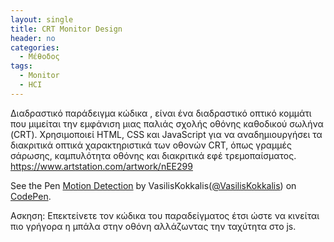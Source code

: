 ```yaml
---
layout: single
title: CRT Monitor Design
header: no
categories:
  - Μέθοδος
tags:
  - Monitor 
  - HCI
---
```


Διαδραστικό παράδειγμα κώδικα , είναι ένα διαδραστικό οπτικό κομμάτι που μιμείται την εμφάνιση μιας παλιάς σχολής οθόνης καθοδικού σωλήνα (CRT). Χρησιμοποιεί HTML, CSS και JavaScript για να αναδημιουργήσει τα διακριτικά οπτικά χαρακτηριστικά των οθονών CRT, όπως γραμμές σάρωσης, καμπυλότητα οθόνης και διακριτικά εφέ τρεμοπαίσματος. https://www.artstation.com/artwork/nEE299
<p data-height="400" data-theme-id="17517" data-slug-hash="QwwMorR" data-default-tab="result" data-user="VasilisKokkalis" class='codepen'>See the Pen <a href= https://codepen.io/VasilisKokkalis/pen/QwwMorR/'>Motion Detection</a> by VasilisKokkalis(<a href='https://codepen.io/VasilisKokkalis'>@VasilisKokkalis</a>) on <a href='https://codepen.io'>CodePen</a>.</p>
<script async src="//assets.codepen.io/assets/embed/ei.js"></script>

Ασκηση: Επεκτείνετε τον κώδικα του παραδείγματος έτσι ώστε να κινείται πιο γρήγορα η μπάλα στην οθόνη αλλάζωντας την ταχύτητα στο js.

